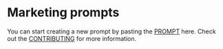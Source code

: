 # Marketing prompts

You can start creating a new prompt by pasting the [PROMPT](../../PROMPT.md) here. Check out the [CONTRIBUTING](../../CONTRIBUTING.md) for more information.